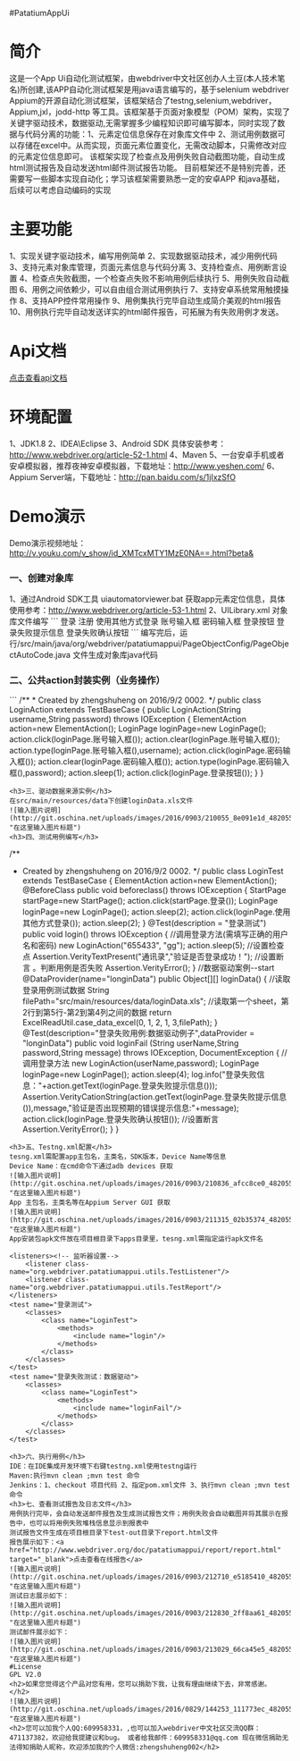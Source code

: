#PatatiumAppUi
<h1>简介</h1>
这是一个App Ui自动化测试框架，由webdriver中文社区创办人土豆(本人技术笔名)所创建,该APP自动化测试框架是用java语言编写的，基于selenium webdriver Appium的开源自动化测试框架，该框架结合了testng,selenium,webdriver，Appium,jxl，jodd-http 等工具。该框架基于页面对象模型（POM）架构，实现了关键字驱动技术，数据驱动,无需掌握多少编程知识即可编写脚本，同时实现了数据与代码分离的功能：1、元素定位信息保存在对象库文件中 2、测试用例数据可以存储在excel中。从而实现，页面元素位置变化，无需改动脚本，只需修改对应的元素定位信息即可。
该框架实现了检查点及用例失败自动截图功能，自动生成html测试报告及自动发送html邮件测试报告功能。
目前框架还不是特别完善，还需要写一些脚本实现自动化；学习该框架需要熟悉一定的安卓APP 和java基础，后续可以考虑自动编码的实现
<h1>主要功能</h1>
1、实现关键字驱动技术，编写用例简单
2、实现数据驱动技术，减少用例代码
3、支持元素对象库管理，页面元素信息与代码分离
3、支持检查点、用例断言设置
4、检查点失败截图，一个检查点失败不影响用例后续执行
5、用例失败自动截图
6、用例之间依赖少，可以自由组合测试用例执行
7、支持安卓系统常用触摸操作
8、支持APP控件常用操作
9、用例集执行完毕自动生成简介美观的html报告
10、用例执行完毕自动发送详实的html邮件报告，可拓展为有失败用例才发送。
<h1>Api文档</h1>
<a href="http://www.webdriver.org/doc/patatiumappui/api/index.html" target="_blank">点击查看api文档</a>
<h1>环境配置</h1>
1、JDK1.8
2、IDEA\Eclipse
3、Android SDK 具体安装参考：<a href="http://www.webdriver.org/article-52-1.html" target="_blank">http://www.webdriver.org/article-52-1.html</a>
4、Maven
5、一台安卓手机或者安卓模拟器，推荐夜神安卓模拟器，下载地址：<a href="http://www.yeshen.com/" target="_blank">http://www.yeshen.com/</a>
6、Appium Server端，下载地址：<a href="http://pan.baidu.com/s/1jIxzSfO" target="_blank">http://pan.baidu.com/s/1jIxzSfO</a>
<h1>Demo演示</h1>
Demo演示视频地址：<a href="http://v.youku.com/v_show/id_XMTcxMTY1MzE0NA==.html?beta&" target="_blank">http://v.youku.com/v_show/id_XMTcxMTY1MzE0NA==.html?beta&</a>
<h3>一、创建对象库</h3>
1、通过Android SDK工具 uiautomatorviewer.bat 获取app元素定位信息，具体使用参考：<a href="http://www.webdriver.org/article-53-1.html" target="_blank">http://www.webdriver.org/article-53-1.html</a>
2、UILibrary.xml 对象库文件编写
```
<?xml version="1.0" encoding="UTF-8"?>
<!--整个对象库文件的根目录，管理整个项目的对象-->
<map>
    <!--管理一个页面的元素（webelement：input,select,textare,a,li等标签），一个page包含多个locator对象
    Pagename:page对象名字，格式：org.webdriver.patatiumappui.pageObject.xxxPage;最后面那位才是真正的页面名字，前面的是java对象库路径；
    另外注意，页面名字是头个单词大写；例如主页：名字定义为 org.webdriver.patatiumappui.pageObject.HomePage
    Value：页面对象的URL，可不填。
    Desc:页面对象中文描述-->
    <page pagename="org.webdriver.patatiumappui.pageObject.StartPage" value="" desc="微信APP启动首页">
        <!--管理一个页面的元素（webelement：input,select,textare,a,li等标签），一个page包含多个locator对象
        Type：定位方式，包含id,name,class,linktext,xpath,css等，定位元素的时候灵活使用，一般可以统一用xpath
        代替id,name,class，linktext的定位方式。
        Timeout：元素加载时间，有些页面元素，可能要等待一段时间才能加载过来，为了查找元素的稳定性，需加等待时间。
        Value:元素定位信息，如果是id,name,class，linktext直接把网页元素对应的这些属性值写上即可，如果是xpath定位方式，
        需要填写正确的xpath语法格式。
        Desc:元素的描述，元素的中文描述信息-->
		<locator type="id" timeout="3" value="com.tencent.mm:id/c4k"  desc="登录">登录</locator>
		<locator type="id" timeout="3" value="com.tencent.mm:id/cuh"  desc="注册">注册</locator>
	</page>
	<page pagename="org.webdriver.patatiumappui.pageObject.LoginPage" value="" desc="微信App登录页面">
	   <locator type="id" timeout="3" value="com.tencent.mm:id/b6c"  desc="使用其他方式登录">使用其他方式登录</locator>
		<locator type="id" timeout="3" value="com.tencent.mm:id/b5r"  desc="账号">账号输入框</locator>
		<locator type="id" timeout="3" value="com.tencent.mm:id/b5s"  desc="密码">密码输入框</locator>
		<locator type="id" timeout="3" value="com.tencent.mm:id/b5t"  desc="登录">登录按钮</locator>
		<locator type="id" timeout="3" value="com.tencent.mm:id/avt"  desc="失败提示信息确认按钮">登录失败提示信息</locator>
		<locator type="id" timeout="3" value="com.tencent.mm:id/bim"  desc="失败提示信息确认按钮">登录失败确认按钮</locator>
    </page>
</map>
```
编写完后，运行/src/main/java/org/webdriver/patatiumappui/PageObjectConfig/PageObjectAutoCode.java 文件生成对象库java代码
<h3>二、公共action封装实例（业务操作）</h3>
```
/**
 * Created by zhengshuheng on 2016/9/2 0002.
 */
public class LoginAction extends TestBaseCase {
    public  LoginAction(String username,String password) throws IOException {
        ElementAction action=new ElementAction();
        LoginPage loginPage=new LoginPage();
        action.click(loginPage.账号输入框());
        action.clear(loginPage.账号输入框());
        action.type(loginPage.账号输入框(),username);
        action.click(loginPage.密码输入框());
        action.clear(loginPage.密码输入框());
        action.type(loginPage.密码输入框(),password);
        action.sleep(1);
        action.click(loginPage.登录按钮());
    }
}

```
<h3>三、驱动数据来源实例</h3>
在src/main/resources/data下创建loginData.xls文件
![输入图片说明](http://git.oschina.net/uploads/images/2016/0903/210055_8e091e1d_482055.png "在这里输入图片标题")
<h3>四、测试用例编写</h3>
```
/**
 * Created by zhengshuheng on 2016/9/2 0002.
 */
public class LoginTest extends TestBaseCase {
    ElementAction action=new ElementAction();
    @BeforeClass
    public  void  beforeclass() throws IOException {
        StartPage startPage=new StartPage();
        action.click(startPage.登录());
        LoginPage loginPage=new LoginPage();
        action.sleep(2);
        action.click(loginPage.使用其他方式登录());
        action.sleep(2);
    }
    @Test(description = "登录测试")
    public  void login() throws IOException {
        //调用登录方法(需填写正确的用户名和密码)
        new LoginAction("655433", "gg");
        action.sleep(5);
        //设置检查点
        Assertion.VerityTextPresent("通讯录","验证是否登录成功！");
        //设置断言 。判断用例是否失败
        Assertion.VerityError();
    }
    //数据驱动案例--start
    @DataProvider(name="longinData")
    public Object[][] loginData()
    {
        //读取登录用例测试数据
        String filePath="src/main/resources/data/loginData.xls";
        //读取第一个sheet，第2行到第5行-第2到第4列之间的数据
        return ExcelReadUtil.case_data_excel(0, 1, 2, 1, 3,filePath);
    }
    @Test(description="登录失败用例:数据驱动例子",dataProvider = "longinData")
    public void loginFail (String userName,String password,String message) throws IOException, DocumentException {
        //调用登录方法
        new  LoginAction(userName,password);
        LoginPage loginPage=new LoginPage();
        action.sleep(4);
        log.info("登录失败信息："+action.getText(loginPage.登录失败提示信息()));
        Assertion.VerityCationString(action.getText(loginPage.登录失败提示信息()),message,"验证是否出现预期的错误提示信息:"+message);
        action.click(loginPage.登录失败确认按钮());
        //设置断言
        Assertion.VerityError();
    }
}

```
<h3>五、Testng.xml配置</h3>
tesng.xml需配置app主包名，主类名，SDK版本，Device Name等信息
Device Name：在cmd命令下通过adb devices 获取
![输入图片说明](http://git.oschina.net/uploads/images/2016/0903/210836_afcc8ce0_482055.png "在这里输入图片标题")
App 主包名，主类名等在Appium Server GUI 获取
![输入图片说明](http://git.oschina.net/uploads/images/2016/0903/211315_02b35374_482055.png "在这里输入图片标题")
App安装包apk文件放在项目根目录下apps目录里，tesng.xml需指定运行apk文件名
```
<?xml version="1.0" encoding="utf-8"?>
<!DOCTYPE suite SYSTEM "http://testng.org/testng-1.0.dtd">
<suite name="Suite" >
    <parameter name="driverName" value="AndroidDriver" />   <!--driver驱动：安卓，IOS-->
    <parameter name="nodeURL" value="127.0.0.1:4723" /> <!--appium-server 地址-->
    <parameter name="appName" value="weixin_861.apk" />  <!--app包名字-->
    <parameter name="platformName" value="Android" /> <!--app运行平台:安卓，IOS-->
    <parameter name="deviceName" value="127.0.0.1:62001" /> <!--手机或者虚拟机设备名字-->
    <parameter name="sdkVersion" value="6.0" /><!--安卓,IOS SDK版本-->
    <parameter name="appMainPackage" value="com.tencent.mm" /><!--app主包名-->
    <parameter name="appActivity" value="com.tencent.mm.ui.LauncherUI" /> <!--app 主类名-->
    <parameter name="UserName" value="" /> <!-- 系统登录用户名-->
    <parameter name="PassWord" value="" />  <!-- 系统登录密码-->
    <parameter name="smtpUserName" value="" />  <!-- 测试报告邮件发送：smtp身份证验证-->
    <parameter name="smtpPassWord" value="" />  <!-- 测试报告邮件发送：smtp身份证验证-->
    <parameter name="smtpHost" value="" />  <!-- 测试报告邮件发送：smtp主机地址-->
    <parameter name="smtpPort" value="" />  <!-- 测试报告邮件发送：smtp主机端口-->
    <parameter name="mailTitle" value="Webdriver中文社区-自动化测试报告" />  <!-- 测试报告邮件发送：邮件标题-->
    <parameter name="logUrl" value="" />  <!-- 测试报告邮件发送：用例运行日志url-->
    <parameter name="reportUrl" value="" />  <!-- 测试报告邮件发送：完整测试报告url-->
    <parameter name="recipients" value="" /> <!-- 测试报告邮件发送：收件人，多个用,号隔开-->
    <parameter name="reportTitle" value="Webdriver中文社区-自动化测试报告" />  <!--测试报告标题-->

    <listeners><!-- 监听器设置-->
        <listener class-name="org.webdriver.patatiumappui.utils.TestListener"/>
        <listener class-name="org.webdriver.patatiumappui.utils.TestReport"/>
    </listeners>
    <test name="登录测试">
        <classes>
            <class name="LoginTest">
                <methods>
                    <include name="login"/>
                </methods>
            </class>
        </classes>
    </test>
    <test name="登录失败测试：数据驱动">
        <classes>
            <class name="LoginTest">
                <methods>
                    <include name="loginFail"/>
                </methods>
            </class>
        </classes>
    </test>
</suite> <!-- Suite -->
```
<h3>六、执行用例</h3>
IDE：在IDE集成开发环境下右键testng.xml使用testng运行
Maven:执行mvn clean ;mvn test 命令
Jenkins：1、checkout 项目代码 2、指定pom.xml文件 3、执行mvn clean ;mvn test 命令
<h3>七、查看测试报告及日志文件</h3>
用例执行完毕，会自动发送邮件报告及生成测试报告文件；用例失败会自动截图并将其展示在报告中，也可以将用例失败堆栈信息显示到报表中
测试报告文件生成在项目根目录下test-out目录下report.html文件
报告展示如下：<a href="http://www.webdriver.org/doc/patatiumappui/report/report.html" target="_blank">点击查看在线报告</a>
![输入图片说明](http://git.oschina.net/uploads/images/2016/0903/212710_e5185410_482055.png "在这里输入图片标题")
测试日志展示如下：
![输入图片说明](http://git.oschina.net/uploads/images/2016/0903/212830_2ff8aa61_482055.png "在这里输入图片标题")
测试邮件展示如下：
![输入图片说明](http://git.oschina.net/uploads/images/2016/0903/213029_66ca45e5_482055.png "在这里输入图片标题")
#License
GPL V2.0
<h2>如果您觉得这个产品对您有用，您可以捐助下我，让我有理由继续下去，非常感谢。</h2>
![输入图片说明](http://git.oschina.net/uploads/images/2016/0829/144253_111773ec_482055.jpeg "在这里输入图片标题")
<h2>您可以加我个人QQ:609958331，,也可以加入webdriver中文社区交流QQ群： 471137382，欢迎给我提建议和bug。 或者给我邮件：609958331@qq.com 现在微信捐助无法得知捐助人昵称，欢迎添加我的个人微信:zhengshuheng002</h2>